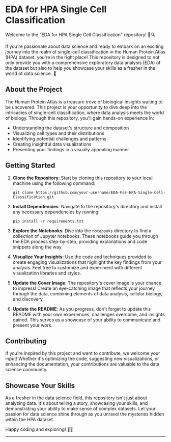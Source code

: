 # EDA for HPA Single Cell Classification

Welcome to the "EDA for HPA Single Cell Classification" repository! 🧬🔍

If you're passionate about data science and ready to embark on an exciting journey into the realm of single-cell classification in the Human Protein Atlas (HPA) dataset, you're in the right place! This repository is designed to not only provide you with a comprehensive exploratory data analysis (EDA) of the dataset but also to help you showcase your skills as a fresher in the world of data science. 🌟

## About the Project

The Human Protein Atlas is a treasure trove of biological insights waiting to be uncovered. This project is your opportunity to dive deep into the intricacies of single-cell classification, where data analysis meets the world of biology. Through this repository, you'll gain hands-on experience in:

- Understanding the dataset's structure and composition
- Visualizing cell types and their distributions
- Identifying potential challenges and patterns
- Creating insightful data visualizations
- Presenting your findings in a visually appealing manner

## Getting Started

1. **Clone the Repository**: Start by cloning this repository to your local machine using the following command:
   ```
   git clone https://github.com/your-username/EDA-For-HPA-Single-Cell-Classification.git
   ```

2. **Install Dependencies**: Navigate to the repository's directory and install any necessary dependencies by running:
   ```
   pip install -r requirements.txt
   ```

3. **Explore the Notebooks**: Dive into the `notebooks` directory to find a collection of Jupyter notebooks. These notebooks guide you through the EDA process step-by-step, providing explanations and code snippets along the way.

4. **Visualize Your Insights**: Use the code and techniques provided to create engaging visualizations that highlight the key findings from your analysis. Feel free to customize and experiment with different visualization libraries and styles.

5. **Update the Cover Image**: The repository's cover image is your chance to impress! Create an eye-catching image that reflects your journey through the data, combining elements of data analysis, cellular biology, and discovery.

6. **Update the README**: As you progress, don't forget to update this README with your own experiences, challenges overcome, and insights gained. This serves as a showcase of your ability to communicate and present your work.

## Contributing

If you're inspired by this project and want to contribute, we welcome your input! Whether it's optimizing the code, suggesting new visualizations, or enhancing the documentation, your contributions are valuable to the data science community.

## Showcase Your Skills

As a fresher in the data science field, this repository isn't just about analyzing data. It's about telling a story, showcasing your skills, and demonstrating your ability to make sense of complex datasets. Let your passion for data science shine through as you unravel the mysteries hidden within the HPA dataset.

Happy coding and exploring! 🚀🔬

---
